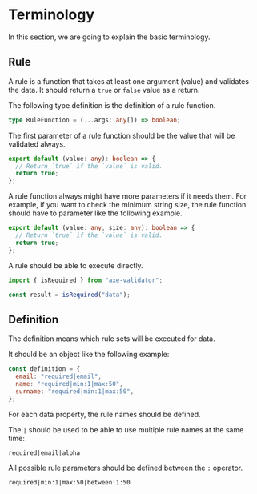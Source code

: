 # Terminology

In this section, we are going to explain the basic terminology.

## Rule

A rule is a function that takes at least one argument (value) and validates the data. It should return a `true` or `false` value as a return.

The following type definition is the definition of a rule function.

```ts
type RuleFunction = (...args: any[]) => boolean;
```

The first parameter of a rule function should be the value that will be validated always.

```ts
export default (value: any): boolean => {
  // Return `true` if the `value` is valid.
  return true;
};
```

A rule function always might have more parameters if it needs them. For example, if you want to check the minimum string size, the rule function should have to parameter like the following example.

```ts
export default (value: any, size: any): boolean => {
  // Return `true` if the `value` is valid.
  return true;
};
```

A rule should be able to execute directly.

```ts
import { isRequired } from "axe-validator";

const result = isRequired("data");
```

## Definition

The definition means which rule sets will be executed for data.

It should be an object like the following example:

```js
const definition = {
  email: "required|email",
  name: "required|min:1|max:50",
  surname: "required|min:1|max:50",
};
```

For each data property, the rule names should be defined.

The `|` should be used to be able to use multiple rule names at the same time:

`required|email|alpha`

All possible rule parameters should be defined between the `:` operator.

`required|min:1|max:50|between:1:50`
